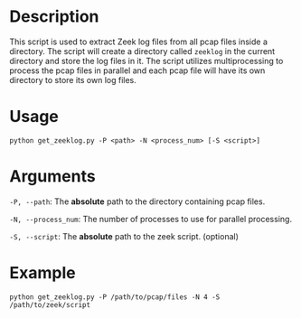 # Description
This script is used to extract Zeek log files from all pcap files inside a directory. The script will create a directory called `zeeklog` in the current directory and store the log files in it. The script utilizes multiprocessing to process the pcap files in parallel and each pcap file will have its own directory to store its own log files.

# Usage
`python get_zeeklog.py -P <path> -N <process_num> [-S <script>]`

# Arguments
`-P, --path`: The **absolute** path to the directory containing pcap files.

`-N, --process_num`: The number of processes to use for parallel processing.

`-S, --script`: The **absolute** path to the zeek script. (optional)

# Example
`python get_zeeklog.py -P /path/to/pcap/files -N 4 -S /path/to/zeek/script`